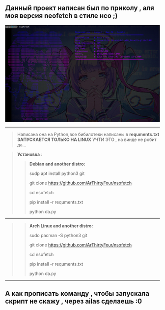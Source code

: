 ## Данный проект написан был по приколу , аля моя версия neofetch в стиле нсо ;)

![Да](files/example.png)
___

> Написана она на Python,все бибилотеки написаны в __requments.txt__
> **ЗАПУСКАЕТСЯ ТОЛЬКО НА LINUX** УЧТИ ЭТО , на винде не робит да...

> __Установка__ :
>> __Debian and another distro:__
>> 
>> sudp apt install python3 git
>> 
>> git clone https://github.com/ArThirtyFour/nsofetch
>> 
>> cd nsofetch
>> 
>> pip install -r requments.txt
>> 
>> python da.py
___
>> __Arch Linux and another distro:__
>> 
>> sudo pacman -S python3 git
>>
>> git clone https://github.com/ArThirtyFour/nsofetch
>>
>> cd nsofetch
>>
>> pip install -r requments.txt
>>
>> python da.py
___
## А как прописать команду , чтобы запускала скрипт не скажу , через ailas сделаешь :0

